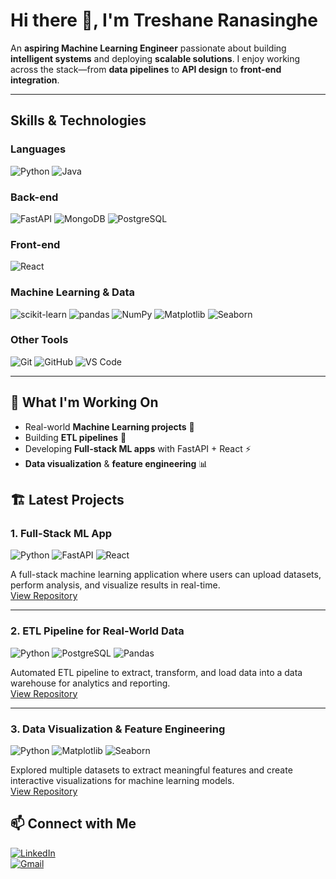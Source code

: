 # Hi there 👋, I'm Treshane Ranasinghe

An **aspiring Machine Learning Engineer** passionate about building **intelligent systems** and deploying **scalable solutions**. I enjoy working across the stack—from **data pipelines** to **API design** to **front-end integration**.  

---

## Skills & Technologies

### Languages
![Python](https://img.shields.io/badge/Python-3670A0?style=for-the-badge&logo=python&logoColor=ffdd54)
![Java](https://img.shields.io/badge/Java-007396?style=for-the-badge&logo=java&logoColor=white)

### Back-end
![FastAPI](https://img.shields.io/badge/FastAPI-005571?style=for-the-badge&logo=fastapi)
![MongoDB](https://img.shields.io/badge/MongoDB-47A248?style=for-the-badge&logo=mongodb&logoColor=white)
![PostgreSQL](https://img.shields.io/badge/PostgreSQL-316192?style=for-the-badge&logo=postgresql&logoColor=white)

### Front-end
![React](https://img.shields.io/badge/React-61DAFB?style=for-the-badge&logo=react&logoColor=black)

### Machine Learning & Data
![scikit-learn](https://img.shields.io/badge/scikit--learn-F7931E?style=for-the-badge&logo=scikitlearn&logoColor=white)
![pandas](https://img.shields.io/badge/pandas-150458?style=for-the-badge&logo=pandas&logoColor=white)
![NumPy](https://img.shields.io/badge/NumPy-013243?style=for-the-badge&logo=numpy&logoColor=white)
![Matplotlib](https://img.shields.io/badge/Matplotlib-11557C?style=for-the-badge&logo=matplotlib&logoColor=white)
![Seaborn](https://img.shields.io/badge/Seaborn-4C72B0?style=for-the-badge&logo=seaborn&logoColor=white)

### Other Tools
![Git](https://img.shields.io/badge/Git-F05032?style=for-the-badge&logo=git&logoColor=white)
![GitHub](https://img.shields.io/badge/GitHub-181717?style=for-the-badge&logo=github&logoColor=white)
![VS Code](https://img.shields.io/badge/VS%20Code-007ACC?style=for-the-badge&logo=visual-studio-code&logoColor=white)

---

## 🧠 What I'm Working On
- Real-world **Machine Learning projects** 🧩  
- Building **ETL pipelines** 🔄  
- Developing **Full-stack ML apps** with FastAPI + React ⚡  
- **Data visualization** & **feature engineering** 📊  

## 🏗️ Latest Projects

### 1. **Full-Stack ML App**
![Python](https://img.shields.io/badge/Python-3670A0?style=flat-square)
![FastAPI](https://img.shields.io/badge/FastAPI-005571?style=flat-square)
![React](https://img.shields.io/badge/React-61DAFB?style=flat-square)

A full-stack machine learning application where users can upload datasets, perform analysis, and visualize results in real-time.  
[View Repository](https://github.com/TreshaneRanasinghe/fullstack-ml-app)

---

### 2. **ETL Pipeline for Real-World Data**
![Python](https://img.shields.io/badge/Python-3670A0?style=flat-square)
![PostgreSQL](https://img.shields.io/badge/PostgreSQL-316192?style=flat-square)
![Pandas](https://img.shields.io/badge/Pandas-150458?style=flat-square)

Automated ETL pipeline to extract, transform, and load data into a data warehouse for analytics and reporting.  
[View Repository](https://github.com/TreshaneRanasinghe/etl-pipeline)

---

### 3. **Data Visualization & Feature Engineering**
![Python](https://img.shields.io/badge/Python-3670A0?style=flat-square)
![Matplotlib](https://img.shields.io/badge/Matplotlib-11557C?style=flat-square)
![Seaborn](https://img.shields.io/badge/Seaborn-4C72B0?style=flat-square)

Explored multiple datasets to extract meaningful features and create interactive visualizations for machine learning models.  
[View Repository](https://github.com/TreshaneRanasinghe/data-visualization)

## 📫 Connect with Me
[![LinkedIn](https://img.shields.io/badge/LinkedIn-Treshane-blue?style=for-the-badge&logo=linkedin)](https://www.linkedin.com/in/TreshaneRanasinghe)  
[![Gmail](https://img.shields.io/badge/Gmail-YourEmail-red?style=for-the-badge&logo=gmail)](mailto:your.email@example.com)

